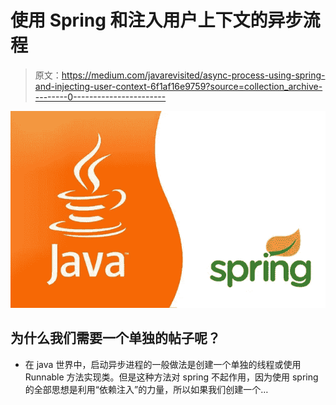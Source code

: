 # 使用 Spring 和注入用户上下文的异步流程

> 原文：<https://medium.com/javarevisited/async-process-using-spring-and-injecting-user-context-6f1af16e9759?source=collection_archive---------0----------------------->

![](img/5e71b75b7a6a9c599c4e6a1d29ac2821.png)

## 为什么我们需要一个单独的帖子呢？

*   在 java 世界中，启动异步进程的一般做法是创建一个单独的线程或使用 Runnable 方法实现类。但是这种方法对 spring 不起作用，因为使用 spring 的全部思想是利用“依赖注入”的力量，所以如果我们创建一个…